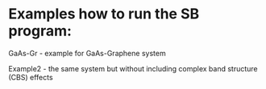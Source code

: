 # Examples how to run the SB program:


GaAs-Gr - example for GaAs-Graphene system

Example2 - the same system but without including complex band structure (CBS) effects 




